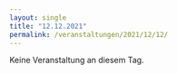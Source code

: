 ```yaml
---
layout: single
title: "12.12.2021"
permalink: /veranstaltungen/2021/12/12/
---
```


Keine Veranstaltung an diesem Tag.
